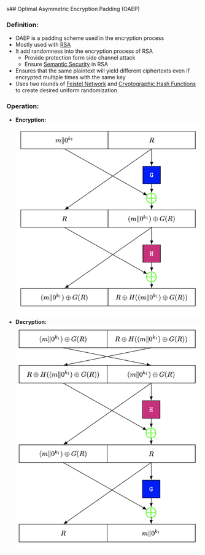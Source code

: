 s## Optimal Asymmetric Encryption Padding (OAEP)
### Definition:
- OAEP is a padding scheme used in the encryption process
- Mostly used with [RSA](RSA.md)
- It add randomness into the encryption process of RSA
	- Provide protection form side channel attack
	- Ensure [Semantic Security](Semantic%20Security.md) in RSA
- Ensures that the same plaintext will yield different ciphertexts even if encrypted multiple times with the same key
- Uses two rounds of [Feistel Network](Feistel%20Network.md) and [Cryptographic Hash Functions](Cryptographic%20Hash%20Functions.md) to create desired uniform randomization
### Operation:
- **Encryption:**
	![](Attachments/OAEPencryption.png)
- **Decryption:**
	![](Attachments/OAEPdecryption.png)